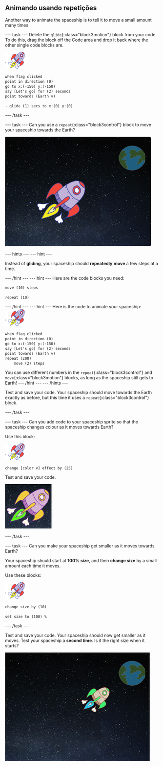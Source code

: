 ## Animando usando repetições

Another way to animate the spaceship is to tell it to move a small amount many times

\--- task \--- Delete the `glide`{:class="block3motion"} block from your code. To do this, drag the block off the Code area and drop it back where the other single code blocks are.

![Spaceship sprite](images/sprite-spaceship.png)

```blocks3
when flag clicked
point in direction (0)
go to x:(-150) y:(-150)
say [Let's go] for (2) seconds
point towards (Earth v)

- glide (1) secs to x:(0) y:(0)
```

\--- /task \---

\--- task \--- Can you use a `repeat`{:class="block3control"} block to move your spaceship towards the Earth?

![Testing a spaceship animation](images/space-animate-stage.png)

\--- hints \--- \--- hint \---

Instead of **gliding**, your spaceship should **repeatedly** **move** a few steps at a time.

\--- /hint \--- \--- hint \--- Here are the code blocks you need:

```blocks3
move (10) steps

repeat (10)
```

\--- /hint \--- \--- hint \--- Here is the code to animate your spaceship: ![Spaceship sprite](images/sprite-spaceship.png)

```blocks3
when flag clicked
point in direction (0)
go to x:(-150) y:(-150)
say [Let's go] for (2) seconds
point towards (Earth v)
repeat (200)
    move (2) steps
```

You can use different numbers in the `repeat`{:class="block3control"} and `move`{:class="block3motion"} blocks, as long as the spaceship still gets to Earth! \--- /hint \--- \--- /hints \---

Test and save your code. Your spaceship should move towards the Earth exactly as before, but this time it uses a `repeat`{:class="block3control"} block.

\--- /task \---

\--- task \--- Can you add code to your spaceship sprite so that the spaceship changes colour as it moves towards Earth?

Use this block:

![Spaceship sprite](images/sprite-spaceship.png)

```blocks3
change [color v] effect by (25)
```

Test and save your code.

![Testing a colour-changing spaceship](images/space-colour-test.png)

\--- /task \---

\--- task \--- Can you make your spaceship get smaller as it moves towards Earth?

Your spaceship should start at **100% size**, and then **change size** by a small amount each time it moves.

Use these blocks:

![Spaceship sprite](images/sprite-spaceship.png)

```blocks3
change size by (10)

set size to (100) %
```

\--- /task \---

Test and save your code. Your spaceship should now get smaller as it moves. Test your spaceship a **second time**. Is it the right size when it starts?

![Testing a shrinking spaceship](images/space-size-test.png)